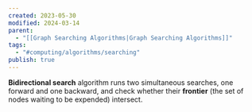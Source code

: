 ```yaml
---
created: 2023-05-30
modified: 2024-03-14
parent:
  - "[[Graph Searching Algorithms|Graph Searching Algorithms]]"
tags:
  - "#computing/algorithms/searching"
publish: true
---
```

**Bidirectional search** algorithm runs two simultaneous searches, one forward and one backward, and check whether their **frontier** (the set of nodes waiting to be expended) intersect.